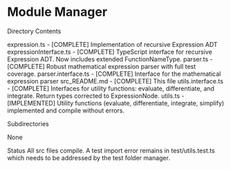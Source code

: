 # Module Manager
Directory Contents

expression.ts - [COMPLETE] Implementation of recursive Expression ADT
expressionInterface.ts - [COMPLETE] TypeScript interface for recursive Expression ADT. Now includes extended FunctionNameType.
parser.ts - [COMPLETE] Robust mathematical expression parser with full test coverage.
parser.interface.ts - [COMPLETE] Interface for the mathematical expression parser
src_README.md - [COMPLETE] This file
utils.interface.ts - [COMPLETE] Interfaces for utility functions: evaluate, differentiate, and integrate. Return types corrected to ExpressionNode.
utils.ts - [IMPLEMENTED] Utility functions (evaluate, differentiate, integrate, simplify) implemented and compile without errors.

Subdirectories

None

Status
All src files compile. A test import error remains in test/utils.test.ts which needs to be addressed by the test folder manager.